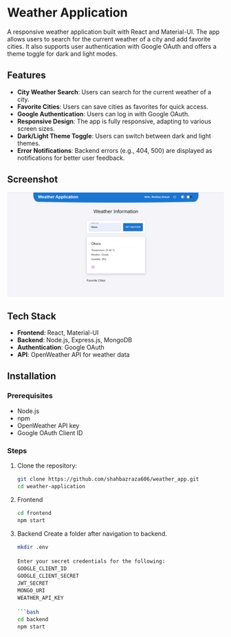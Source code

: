 # Weather Application

A responsive weather application built with React and Material-UI. The app allows users to search for the current weather of a city and add favorite cities. It also supports user authentication with Google OAuth and offers a theme toggle for dark and light modes.

## Features

- **City Weather Search**: Users can search for the current weather of a city.
- **Favorite Cities**: Users can save cities as favorites for quick access.
- **Google Authentication**: Users can log in with Google OAuth.
- **Responsive Design**: The app is fully responsive, adapting to various screen sizes.
- **Dark/Light Theme Toggle**: Users can switch between dark and light themes.
- **Error Notifications**: Backend errors (e.g., 404, 500) are displayed as notifications for better user feedback.

## Screenshot


![App Screenshot](weather_app.png)

## Tech Stack

- **Frontend**: React, Material-UI
- **Backend**: Node.js, Express.js, MongoDB 
- **Authentication**: Google OAuth
- **API**: OpenWeather API for weather data

## Installation

### Prerequisites

- Node.js
- npm
- OpenWeather API key
- Google OAuth Client ID

### Steps

1. Clone the repository:
   ```bash
   git clone https://github.com/shahbazraza606/weather_app.git
   cd weather-application
2. Frontend

    ```bash
    cd frontend
    npm start
3. Backend
   Create a folder after navigation to backend.
   ```bash
   mkdir .env

   Enter your secret credentials for the following:
   GOOGLE_CLIENT_ID
   GOOGLE_CLIENT_SECRET
   JWT_SECRET
   MONGO_URI
   WEATHER_API_KEY

   ```bash
   cd backend
   npm start
